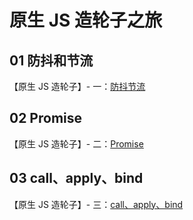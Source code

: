 # 原生 JS 造轮子之旅

## 01 防抖和节流

【原生 JS 造轮子】- 一：[防抖节流](https://juejin.im/post/5e12e902f265da5d654b3cf9)

## 02 Promise

【原生 JS 造轮子】- 二：[Promise](https://juejin.im/post/5e670b33f265da570c754149)

## 03 call、apply、bind

【原生 JS 造轮子】- 三：[call、apply、bind](https://juejin.im/post/5e6a4ede518825493c7b6d64)

